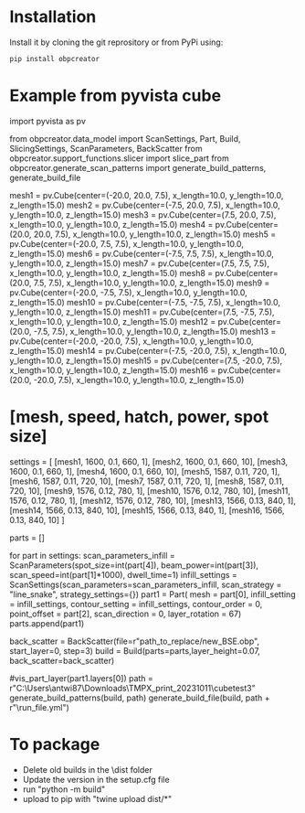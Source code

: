 # Installation
Install it by cloning the git reprository or from PyPi using:
```bash
pip install obpcreator
```

# Example from pyvista cube
import pyvista as pv

from obpcreator.data_model import ScanSettings, Part, Build, SlicingSettings, ScanParameters, BackScatter
from obpcreator.support_functions.slicer import slice_part
from obpcreator.generate_scan_patterns import generate_build_patterns, generate_build_file

mesh1 = pv.Cube(center=(-20.0, 20.0, 7.5), x_length=10.0, y_length=10.0, z_length=15.0)
mesh2 = pv.Cube(center=(-7.5, 20.0, 7.5), x_length=10.0, y_length=10.0, z_length=15.0)
mesh3 = pv.Cube(center=(7.5, 20.0, 7.5), x_length=10.0, y_length=10.0, z_length=15.0)
mesh4 = pv.Cube(center=(20.0, 20.0, 7.5), x_length=10.0, y_length=10.0, z_length=15.0)
mesh5 = pv.Cube(center=(-20.0, 7.5, 7.5), x_length=10.0, y_length=10.0, z_length=15.0)
mesh6 = pv.Cube(center=(-7.5, 7.5, 7.5), x_length=10.0, y_length=10.0, z_length=15.0)
mesh7 = pv.Cube(center=(7.5, 7.5, 7.5), x_length=10.0, y_length=10.0, z_length=15.0)
mesh8 = pv.Cube(center=(20.0, 7.5, 7.5), x_length=10.0, y_length=10.0, z_length=15.0)
mesh9 = pv.Cube(center=(-20.0, -7.5, 7.5), x_length=10.0, y_length=10.0, z_length=15.0)
mesh10 = pv.Cube(center=(-7.5, -7.5, 7.5), x_length=10.0, y_length=10.0, z_length=15.0)
mesh11 = pv.Cube(center=(7.5, -7.5, 7.5), x_length=10.0, y_length=10.0, z_length=15.0)
mesh12 = pv.Cube(center=(20.0, -7.5, 7.5), x_length=10.0, y_length=10.0, z_length=15.0)
mesh13 = pv.Cube(center=(-20.0, -20.0, 7.5), x_length=10.0, y_length=10.0, z_length=15.0)
mesh14 = pv.Cube(center=(-7.5, -20.0, 7.5), x_length=10.0, y_length=10.0, z_length=15.0)
mesh15 = pv.Cube(center=(7.5, -20.0, 7.5), x_length=10.0, y_length=10.0, z_length=15.0)
mesh16 = pv.Cube(center=(20.0, -20.0, 7.5), x_length=10.0, y_length=10.0, z_length=15.0)

# [mesh, speed, hatch, power, spot size]
settings = [
    [mesh1, 1600, 0.1, 660, 1],
    [mesh2, 1600, 0.1, 660, 10],
    [mesh3, 1600, 0.1, 660, 1],
    [mesh4, 1600, 0.1, 660, 10],
    [mesh5, 1587, 0.11, 720, 1],
    [mesh6, 1587, 0.11, 720, 10],
    [mesh7, 1587, 0.11, 720, 1],
    [mesh8, 1587, 0.11, 720, 10],
    [mesh9, 1576, 0.12, 780, 1],
    [mesh10, 1576, 0.12, 780, 10],
    [mesh11, 1576, 0.12, 780, 1],
    [mesh12, 1576, 0.12, 780, 10],
    [mesh13, 1566, 0.13, 840, 1],
    [mesh14, 1566, 0.13, 840, 10],
    [mesh15, 1566, 0.13, 840, 1],
    [mesh16, 1566, 0.13, 840, 10]
]

parts = []

for part in settings:
    scan_parameters_infill = ScanParameters(spot_size=int(part[4]), beam_power=int(part[3]), scan_speed=int(part[1]*1000), dwell_time=1)
    infill_settings = ScanSettings(scan_parameters=scan_parameters_infill, scan_strategy = "line_snake", strategy_settings={})
    part1 = Part(
        mesh = part[0],
        infill_setting = infill_settings,
        contour_setting = infill_settings,
        contour_order = 0,
        point_offset = part[2],
        scan_direction = 0,
        layer_rotation = 67)
    parts.append(part1)

back_scatter = BackScatter(file=r"path_to_replace/new_BSE.obp", start_layer=0, step=3)
build = Build(parts=parts,layer_height=0.07, back_scatter=back_scatter)

#vis_part_layer(part1.layers[0])
path = r"C:\Users\antwi87\Downloads\TMPX_print_20231011\cubetest3"
generate_build_patterns(build, path)
generate_build_file(build, path + r"\run_file.yml")





# To package
- Delete old builds in the \dist folder 
- Update the version in the setup.cfg file
- run "python -m build"
- upload to pip with "twine upload dist/*"
